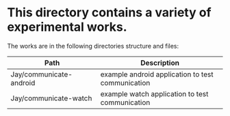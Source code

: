 # This directory contains a variety of experimental works.

The works are in the following directories structure and files:

| Path <img width=282/> | Description <img width=600/> |
| ------ | ------ |
| Jay/communicate-android | example android application to test communication |
| Jay/communicate-watch | example watch application to test communication |
